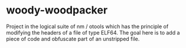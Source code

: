 # woody-woodpacker
Project in the logical suite of nm / otools which has the principle of modifying the headers of a file of type ELF64. The goal here is to add a piece of code and obfuscate part of an unstripped file.
